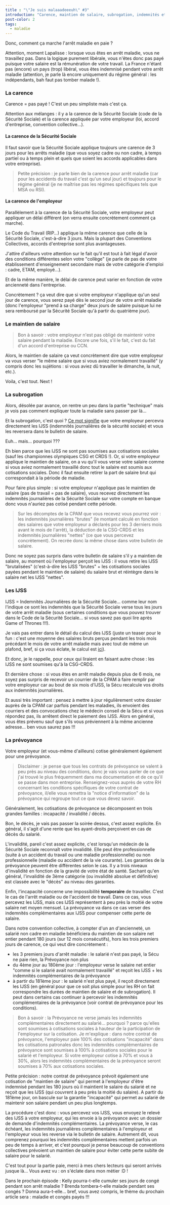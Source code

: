 ```yaml
---
title : "\"Je suis malaaadeeeuh\" #3"
introduction: "Carence, maintien de salaire, subrogation, indemnités et prévoyance"
post-color: 2
tags:
  - maladie
---
```


Donc, comment ça marche l'arrêt maladie en paie ?

Attention, moment Lapalisse : lorsque vous êtes en arrêt maladie, vous ne travaillez pas. Dans la logique purement libérale, vous n'êtes donc pas payé puisque votre salaire est la rémunération de votre travail. La France n'étant pas (encore) un pays (trop) libéral, vous êtes indemnisé pendant votre arrêt maladie (attention, je parle là encore uniquement du régime général : les indépendants, bah faut pas tomber malade !).

### La carence

Carence = pas payé ! C'est un peu simpliste mais c'est ça.

Attention aux mélanges : il y a la carence de la Sécurité Sociale (code de la Sécurité Sociale) et la carence appliquée par votre employeur (loi, accord d'entreprise, convention collective…).

#### La carence de la Sécurité Sociale

Il faut savoir que la Sécurité Sociale applique toujours une carence de 3 jours pour les arrêts maladie (que vous soyez cadre ou non cadre, à temps partiel ou à temps plein et quels que soient les accords applicables dans votre entreprise).

> Petite précision : je parle bien de la carence pour arrêt maladie (car pour les accidents du travail c'est qu'un seul jour) et toujours pour le régime général (je ne maîtrise pas les régimes spécifiques tels que MSA ou RSI).

#### La carence de l'employeur

Parallèlement à la carence de la Sécurité Sociale, votre employeur peut appliquer un délai différent (on verra ensuite concrètement comment ça marche).

Le Code du Travail (RIP…) applique la même carence que celle de la Sécurité Sociale, c'est-à-dire 3 jours. Mais la plupart des Conventions Collectives, accords d'entreprise sont plus avantageuses.

J'attire d'ailleurs votre attention sur le fait qu'il est tout à fait légal d'avoir des conditions différentes selon votre "collège" (je parle de pas de votre établissement d'enseignement secondaire mais de votre catégorie d'emploi : cadre, ETAM, employé…).

Et de la même manière, le délai de carence peut varier en fonction de votre ancienneté dans l'entreprise.

Concrètement ? ça veut dire que si votre employeur n'applique qu'un seul jour de carence, vous serez payé dès le second jour de votre arrêt maladie (donc l'employeur "prend à sa charge" deux jours de salaire puisque lui ne sera remboursé par la Sécurité Sociale qu'à partir du quatrième jour).

### Le maintien de salaire

> Bon à savoir : votre employeur n'est pas obligé de maintenir votre salaire pendant la maladie. Encore une fois, s'il le fait, c'est du fait d'un accord d'entreprise ou CCN.

Alors, le maintien de salaire ça veut concrètement dire que votre employeur va vous verser "le même salaire que si vous aviez normalement travaillé" (y compris donc les sujétions : si vous aviez dû travailler le dimanche, la nuit, etc.).

Voila, c'est tout. Next !

### La subrogation

Alors, désolée par avance, on rentre un peu dans la partie "technique" mais je vois pas comment expliquer toute la maladie sans passer par là…

Et la subrogation, c'est quoi ? [Ce mot signifie](https://youtu.be/slP4oNsJsHs) que votre employeur percevra directement les IJSS (indemnités journalières de la sécurité sociale) et vous les reversera dans le bulletin de salaire.

Euh… mais… pourquoi ???

Eh bien parce que les IJSS ne sont pas soumises aux cotisations sociales (sauf les championnes olympiques CSG et CRDS !). Or, si votre employeur applique le maintien de salaire, on a vu qu'il vous verse votre salaire comme si vous aviez normalement travaillé donc tout le salaire est soumis aux cotisations sociales. Donc il faut ensuite retirer la part de salaire brut qui correspondait à la période de maladie.

Pour faire plus simple : si votre employeur n'applique pas le maintien de salaire (pas de travail = pas de salaire), vous recevez directement les indemnités journalières de la Sécurité Sociale sur votre compte en banque donc vous n'auriez pas cotisé pendant cette période.

> Sur les décomptes de la CPAM que vous recevez vous pourrez voir : les indemnités journalières "brutes" (le montant calculé en fonction des salaires que votre employeur a déclarés pour les 3 derniers mois avant le mois de l'arrêt), la déduction de la CSG-CRDS et les indemnités journalières "nettes" (ce que vous percevez concrètement). On recrée donc la même chose dans votre bulletin de salaire.

Donc ne soyez pas surpris dans votre bulletin de salaire s'il y a maintien de salaire, au moment où l'employeur perçoit les IJSS : il vous retire les IJSS "brutalisées" (c'est-à-dire les IJSS "brutes" + les cotisations sociales payées pendant le maintien de salaire) du salaire brut et réintègre dans le salaire net les IJSS "nettes".

### Les IJSS

IJSS = Indemnités Journalières de la Sécurité Sociale… comme leur nom l'indique ce sont les indemnités que la Sécurité Sociale verse tous les jours de votre arrêt maladie (sous certaines conditions que vous pouvez trouver dans le Code de la Sécurité Sociale… si vous savez pas quoi lire après Game of Thrones !!!).

Je vais pas entrer dans le détail du calcul des IJSS (juste un teaser pour le fun : c'est une moyenne des salaires bruts perçus pendant les trois mois précédant le mois de votre arrêt maladie mais avec tout de même un plafond, bref, si ça vous éclate, le calcul est [ici](http://www.ameli.fr/employeurs/vos-demarches/arret-maladie-conges/l-8217-arret-de-travail-pour-maladie/indemnites-journalieres.php)).

Et donc, je le rappelle, pour ceux qui liraient en faisant autre chose : les IJSS ne sont soumises qu'à la CSG-CRDS.

Et dernière chose : si vous êtes en arrêt maladie depuis plus de 6 mois, ne soyez pas surpris de recevoir un courrier de la CPAM à faire remplir par votre employeur car au bout de six mois d'IJSS, la Sécu recalcule vos droits aux indemnités journalières.

Et aussi très important : pensez à mettre à jour régulièrement votre dossier auprès de la CPAM car parfois pendant les maladies, ils envoient des courriers et des convocations chez le médecin conseil de la Sécu et si vous répondez pas, ils arrêtent direct le paiement des IJSS. Alors en général, vous êtes prévenu sauf que s'ils vous préviennent à la même ancienne adresse… ben vous saurez pas !!!

### La prévoyance

Votre employeur (et vous-même d'ailleurs) cotise généralement également pour une prévoyance.

> Disclaimer : je pense que tous les contrats de prévoyance se valent à peu près au niveau des conditions, donc je vais vous parler de ce que j'ai trouvé le plus fréquemment dans ma documentation et de ce qu'il se passe dans mon entreprise. Renseignez-vous auprès de votre RH concernant les conditions spécifiques de votre contrat de prévoyance, il/elle vous remettra la "notice d'information" de la prévoyance qui regroupe tout ce que vous devez savoir.

Généralement, les cotisations de prévoyance se décomposent en trois grandes familles : incapacité / invalidité / décès.

Bon, le décès, je vais pas passer la soirée dessus, c'est assez explicite. En général, il s'agit d'une rente que les ayant-droits perçoivent en cas de décès du salarié.

L'invalidité, pareil c'est assez explicite, c'est lorsqu'un médecin de la Sécurité Sociale reconnaît votre invalidité. Elle peut être professionnelle (suite à un accident du travail ou une maladie professionnelle) ou non professionnelle (maladie ou accident de la vie courante). Les garanties de la prévoyance peuvent être différentes selon le cas. Il y a trois niveaux d'invalidité en fonction de la gravité de votre état de santé. Sachant qu'en général, l'invalidité de 3ème catégorie (ou invalidité absolue et définitive) est classée avec le "décès" au niveau des garanties.

Enfin, l'incapacité concerne une impossibilité **temporaire** de travailler. C'est le cas de l'arrêt maladie ou de l'accident de travail. Dans ce cas, vous percevez les IJSS, mais ces IJSS représentent à peu près la moitié de votre salaire net moyen mensuel. La prévoyance va dans ce cas verser des indemnités complémentaires aux IJSS pour compenser cette perte de salaire.

Dans notre convention collective, à compter d'un an d'ancienneté, un salarié non cadre en maladie bénéficiera du maintien de son salaire net entier pendant 180 jours (sur 12 mois consécutifs), hors les trois premiers jours de carence, ce qui veut dire concrètement :

 - les 3 premiers jours d'arrêt maladie : le salarié n'est pas payé, la Sécu ne paie rien, la Prévoyance non plus
  - du 4ème jour au 180ème jour : l'employeur verse le salaire net entier "comme si le salarié avait normalement travaillé" et reçoit les IJSS + les indemnités complémentaires de la prévoyance
  - à partir du 181ème jour : le salarié n'est plus payé, il reçoit directement les IJSS (en général pour que ce soit plus simple pour les RH on fait correspondre les durées de maintien de salaire et de subrogation). Il peut dans certains cas continuer à percevoir les indemnités complémentaires de la prévoyance (voir contrat de prévoyance pour les conditions).

> Bon à savoir : la Prévoyance ne verse jamais les indemnités complémentaires directement au salarié… pourquoi ? parce qu'elles sont soumises à cotisations sociales à hauteur de la participation de l'employeur sur la cotisation. Je m'explique : dans notre contrat de prévoyance, l'employeur paie 100% des cotisations "incapacité" dans les cotisations patronales donc les indemnités complémentaires de prévoyance sont soumises à 100% à cotisations sociales pour le salarié et l'employeur. Si votre employeur cotise à 70% et vous à 30%, alors les indemnités complémentaires de la prévoyance seront soumises à 70% aux cotisations sociales.

Petite précision : notre contrat de prévoyance prévoit également une cotisation de "maintien de salaire" qui permet à l'employeur d'être indemnisé pendant les 180 jours où il maintient le salaire du salarié et ne reçoit que les IJSS (qui couvrent à peu près la moitié du salaire). A partir du 181ème jour, on bascule sur la garantie "incapacité" qui permet au salarié de maintenir son salaire pendant un peu plus longtemps.

La procédure c'est donc : vous percevez vos IJSS, vous envoyez le relevé des IJSS à votre employeur, qui les envoie à la prévoyance avec un dossier de demande d'indemnités complémentaires. La prévoyance verse, le cas échéant, les indemnités journalières complémentaires à l'employeur et l'employeur vous les reverse via le bulletin de salaire. Autrement dit, vous comprenez pourquoi les indemnités complémentaires mettent parfois un peu de temps à arriver, et c'est pourquoi je pense beaucoup de conventions collectives prévoient un maintien de salaire pour éviter cette perte subite de salaire pour le salarié.

C'est tout pour la partie paie, merci à mes chers lecteurs qui seront arrivés jusque là… Vous avez vu : on s'éclate dans mon métier :D !

Dans le prochain épisode : Kelly pourra-t-elle cumuler ses jours de congé pendant son arrêt maladie ? Brenda tombera-t-elle malade pendant ses congés ? Donna aura-t-elle… bref, vous avez compris, le thème du prochain article sera : maladie et congés payés !!!
